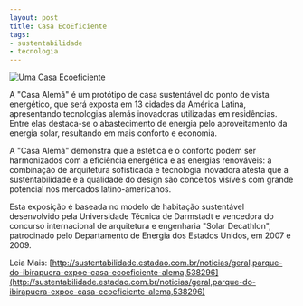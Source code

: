 ```yaml
---
layout: post
title: Casa EcoEficiente
tags:
- sustentabilidade
- tecnologia
---
```


[![Uma Casa Ecoeficiente](https://farm6.staticflickr.com/5137/5503597404_c5df6eb2d9.jpg)](https://www.flickr.com/photos/designregional/albums/72157626209840194)

A "Casa Alemã" é um protótipo de casa sustentável do ponto de vista energético, que será exposta em 13 cidades da América Latina, apresentando tecnologias alemãs inovadoras utilizadas em residências. Entre elas destaca-se o abastecimento de energia pelo aproveitamento da energia solar, resultando em mais conforto e economia.

A "Casa Alemã" demonstra que a estética e o conforto podem ser harmonizados com a eficiência energética e as energias renováveis: a combinação de arquitetura sofisticada e tecnologia inovadora atesta que a sustentabilidade e a qualidade do design são conceitos visíveis com grande potencial nos mercados latino-americanos.

Esta exposição é baseada no modelo de habitação sustentável desenvolvido pela Universidade Técnica de Darmstadt e vencedora do concurso internacional de arquitetura e engenharia "Solar Decathlon", patrocinado pelo Departamento de Energia dos Estados Unidos, em 2007 e 2009.

Leia Mais:
[http://sustentabilidade.estadao.com.br/noticias/geral,parque-do-ibirapuera-expoe-casa-ecoeficiente-alema,538296](http://sustentabilidade.estadao.com.br/noticias/geral,parque-do-ibirapuera-expoe-casa-ecoeficiente-alema,538296)
